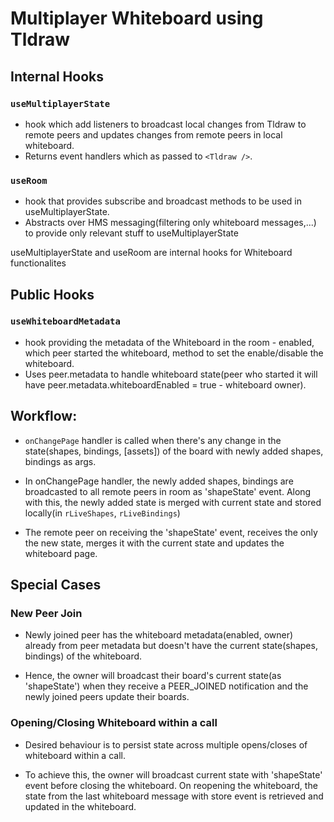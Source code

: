 # Multiplayer Whiteboard using Tldraw

## Internal Hooks

### `useMultiplayerState`

- hook which add listeners to broadcast local changes from Tldraw to remote peers
  and updates changes from remote peers in local whiteboard.
- Returns event handlers which as passed to `<Tldraw />`.

### `useRoom`

- hook that provides subscribe and broadcast methods to be used in useMultiplayerState.
- Abstracts over HMS messaging(filtering only whiteboard messages,...) to provide only relevant stuff to useMultiplayerState

useMultiplayerState and useRoom are internal hooks for Whiteboard functionalites

## Public Hooks

### `useWhiteboardMetadata`

- hook providing the metadata of the Whiteboard in the room - enabled, which peer started the whiteboard, method to set the enable/disable the whiteboard.
- Uses peer.metadata to handle whiteboard state(peer who started it will have peer.metadata.whiteboardEnabled = true - whiteboard owner).

## Workflow:

- `onChangePage` handler is called when there's any change in the state(shapes, bindings, [assets]) of the board with newly added shapes, bindings as args.

- In onChangePage handler, the newly added shapes, bindings are broadcasted to all remote peers in room as 'shapeState' event. Along with this, the newly added state is merged with current state and stored locally(in `rLiveShapes`, `rLiveBindings`)

- The remote peer on receiving the 'shapeState' event, receives the only the new state, merges it with the current state and updates the whiteboard page.

## Special Cases

### New Peer Join

- Newly joined peer has the whiteboard metadata(enabled, owner) already from peer metadata but doesn't have the current state(shapes, bindings) of the whiteboard.

- Hence, the owner will broadcast their board's current state(as 'shapeState') when they receive a PEER_JOINED notification and the newly joined peers update their boards.

### Opening/Closing Whiteboard within a call

- Desired behaviour is to persist state across multiple opens/closes of whiteboard within a call.

- To achieve this, the owner will broadcast current state with 'shapeState' event before closing the whiteboard. On reopening the whiteboard, the state from the last whiteboard message with store event is retrieved and updated in the whiteboard.
